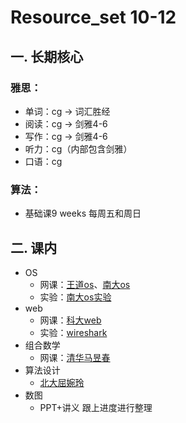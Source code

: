 # Resource_set 10-12


  <!--more-->

## 一. 长期核心

### 雅思：

+ 单词：cg -> 词汇胜经
+ 阅读：cg -> 剑雅4-6
+ 写作：cg -> 剑雅4-6
+ 听力：cg（内部包含剑雅）
+ 口语：cg

### 算法：

+ 基础课9 weeks 每周五和周日

## 二. 课内

+ OS
  + 网课：[王道os](https://www.bilibili.com/video/BV1YE411D7nH/?p=8&vd_source=0909c9e5f67d4eb8162ba6a41d7e7601)、[南大os](https://www.bilibili.com/video/BV1N741177F5?p=2&vd_source=0909c9e5f67d4eb8162ba6a41d7e7601)
  + 实验：[南大os实验](https://nju-projectn.github.io/ics-pa-gitbook/ics2021/index.html)
+ web
  + 网课：[科大web](https://www.bilibili.com/video/BV1JV411t7ow/?spm_id_from=333.337.search-card.all.click&vd_source=0909c9e5f67d4eb8162ba6a41d7e7601)
  + 实验：[wireshark](https://gaia.cs.umass.edu/kurose_ross/wireshark.php)
+ 组合数学
  + 网课：[清华马昱春](https://www.bilibili.com/video/BV1sK411p7hV/?spm_id_from=333.337.search-card.all.click)
+ 算法设计
  + [北大屈婉玲](https://www.bilibili.com/video/BV1Ls411W7PB/?spm_id_from=333.337.search-card.all.click)
+ 数图
  + PPT+讲义 跟上进度进行整理


